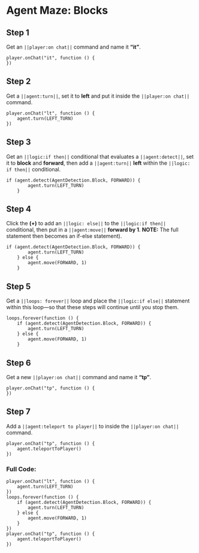 ﻿

# Agent Maze: Blocks


## Step 1
Get an ``||player:on chat||`` command and name it **“it”**.

```blocks
player.onChat("it", function () {
})
```

## Step 2

Get a ``||agent:turn||``, set it to **left** and put it inside the ``||player:on chat||`` command.

```blocks
player.onChat("lt", function () {
    agent.turn(LEFT_TURN)
})
```

## Step 3

Get an ``||logic:if then||`` conditional that evaluates a ``||agent:detect||``, set it to **block** and **forward**, then add a ``||agent:turn||`` **left** within the ``||logic: if then||``  conditional.

```blocks
if (agent.detect(AgentDetection.Block, FORWARD)) {
        agent.turn(LEFT_TURN)
    }
```

## Step 4

Click the **(+)** to add an ``||logic: else||`` to the ``||logic:if then||`` conditional, then put in a ``||agent:move||`` **forward by 1**.  **NOTE:** The full statement then becomes an if-else statement).

```blocks
if (agent.detect(AgentDetection.Block, FORWARD)) {
        agent.turn(LEFT_TURN)
    } else {
        agent.move(FORWARD, 1)
    }
```

## Step 5

Get a ``||loops: forever||`` loop and place the ``||logic:if else||`` statement within this loop—so that these steps will continue until you stop them. 

```blocks
loops.forever(function () {
    if (agent.detect(AgentDetection.Block, FORWARD)) {
        agent.turn(LEFT_TURN)
    } else {
        agent.move(FORWARD, 1)
    }
```

## Step 6

Get a new ``||player:on chat||`` command and name it **“tp”**.

```blocks
player.onChat("tp", function () {
})
```

## Step 7
Add a ``||agent:teleport to player||`` to inside the ``||player:on chat||`` command.

```blocks
player.onChat("tp", function () {
    agent.teleportToPlayer()
})
```

### Full Code: 

```blocks
player.onChat("lt", function () {
    agent.turn(LEFT_TURN)
})
loops.forever(function () {
    if (agent.detect(AgentDetection.Block, FORWARD)) {
        agent.turn(LEFT_TURN)
    } else {
        agent.move(FORWARD, 1)
    }
})
player.onChat("tp", function () {
    agent.teleportToPlayer()
})
```


